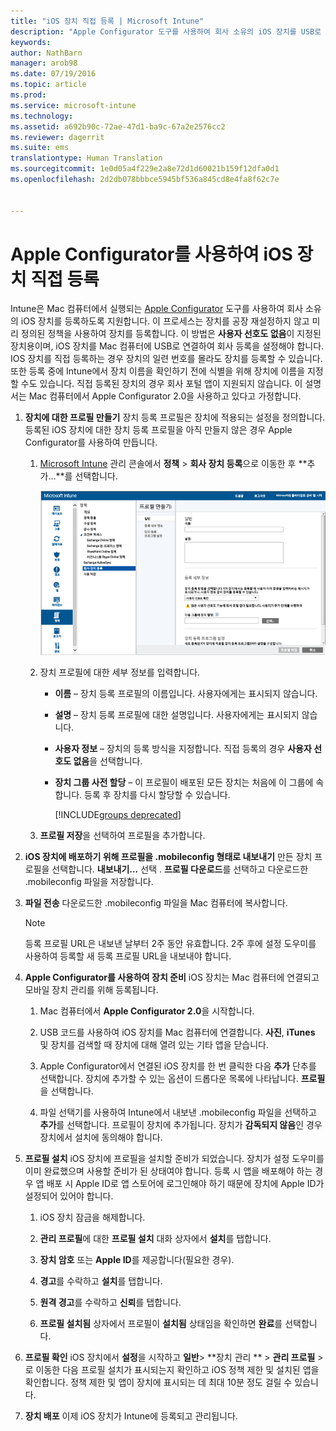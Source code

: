 ```yaml
---
title: "iOS 장치 직접 등록 | Microsoft Intune"
description: "Apple Configurator 도구를 사용하여 회사 소유의 iOS 장치를 USB로 Mac 컴퓨터에 연결해 미리 정의된 정책에 직접 등록합니다."
keywords: 
author: NathBarn
manager: arob98
ms.date: 07/19/2016
ms.topic: article
ms.prod: 
ms.service: microsoft-intune
ms.technology: 
ms.assetid: a692b90c-72ae-47d1-ba9c-67a2e2576cc2
ms.reviewer: dagerrit
ms.suite: ems
translationtype: Human Translation
ms.sourcegitcommit: 1e0d05a4f229e2a8e72d1d60021b159f12dfa0d1
ms.openlocfilehash: 2d2db078bbbce5945bf536a845cd8e4fa8f62c7e


---
```


# Apple Configurator를 사용하여 iOS 장치 직접 등록
Intune은 Mac 컴퓨터에서 실행되는 [Apple Configurator](http://go.microsoft.com/fwlink/?LinkId=518017) 도구를 사용하여 회사 소유의 iOS 장치를 등록하도록 지원합니다. 이 프로세스는 장치를 공장 재설정하지 않고 미리 정의된 정책을 사용하여 장치를 등록합니다. 이 방법은 **사용자 선호도 없음**이 지정된 장치용이며, iOS 장치를 Mac 컴퓨터에 USB로 연결하여 회사 등록을 설정해야 합니다. IOS 장치를 직접 등록하는 경우 장치의 일련 번호를 몰라도 장치를 등록할 수 있습니다. 또한 등록 중에 Intune에서 장치 이름을 확인하기 전에 식별을 위해 장치에 이름을 지정할 수도 있습니다. 직접 등록된 장치의 경우 회사 포털 앱이 지원되지 않습니다. 이 설명서는 Mac 컴퓨터에서 Apple Configurator 2.0을 사용하고 있다고 가정합니다.

1.  **장치에 대한 프로필 만들기** 장치 등록 프로필은 장치에 적용되는 설정을 정의합니다. 등록된 iOS 장치에 대한 장치 등록 프로필을 아직 만들지 않은 경우 Apple Configurator를 사용하여 만듭니다.

    1.  [Microsoft Intune](http://manage.microsoft.com) 관리 콘솔에서 **정책** &gt; **회사 장치 등록**으로 이동한 후 **추가...**를 선택합니다.

        ![장치 등록 프로필 만들기 페이지](../media/pol-sa-corp-enroll.png)

    2.  장치 프로필에 대한 세부 정보를 입력합니다.

        -   **이름** – 장치 등록 프로필의 이름입니다. 사용자에게는 표시되지 않습니다.

        -   **설명** – 장치 등록 프로필에 대한 설명입니다. 사용자에게는 표시되지 않습니다.

        -   **사용자 정보** – 장치의 등록 방식을 지정합니다. 직접 등록의 경우 **사용자 선호도 없음**을 선택합니다.

        -   **장치 그룹 사전 할당** – 이 프로필이 배포된 모든 장치는 처음에 이 그룹에 속합니다. 등록 후 장치를 다시 할당할 수 있습니다.

            [!INCLUDE[groups deprecated](../includes/group-deprecation.md)]

    3.  **프로필 저장**을 선택하여 프로필을 추가합니다.

5.  **iOS 장치에 배포하기 위해 프로필을 .mobileconfig 형태로 내보내기** 만든 장치 프로필을 선택합니다. **내보내기...** 선택 . **프로필 다운로드**를 선택하고 다운로드한 .mobileconfig 파일을 저장합니다.

6.  **파일 전송** 다운로드한 .mobileconfig 파일을 Mac 컴퓨터에 복사합니다.
    > [!NOTE]
    > 등록 프로필 URL은 내보낸 날부터 2주 동안 유효합니다. 2주 후에 설정 도우미를 사용하여 등록할 새 등록 프로필 URL을 내보내야 합니다.
7.  **Apple Configurator를 사용하여 장치 준비** iOS 장치는 Mac 컴퓨터에 연결되고 모바일 장치 관리를 위해 등록됩니다.

    1.  Mac 컴퓨터에서 **Apple Configurator 2.0**을 시작합니다.

    2.  USB 코드를 사용하여 iOS 장치를 Mac 컴퓨터에 연결합니다. **사진**, **iTunes** 및 장치를 검색할 때 장치에 대해 열려 있는 기타 앱을 닫습니다.

    3.  Apple Configurator에서 연결된 iOS 장치를 한 번 클릭한 다음 **추가** 단추를 선택합니다. 장치에 추가할 수 있는 옵션이 드롭다운 목록에 나타납니다. **프로필**을 선택합니다.

    4.  파일 선택기를 사용하여 Intune에서 내보낸 .mobileconfig 파일을 선택하고 **추가**를 선택합니다. 프로필이 장치에 추가됩니다.  장치가 **감독되지 않음**인 경우 장치에서 설치에 동의해야 합니다.

8.  **프로필 설치** iOS 장치에 프로필을 설치할 준비가 되었습니다. 장치가 설정 도우미를 이미 완료했으며 사용할 준비가 된 상태여야 합니다.  등록 시 앱을 배포해야 하는 경우 앱 배포 시 Apple ID로 앱 스토어에 로그인해야 하기 때문에 장치에 Apple ID가 설정되어 있어야 합니다.

    1.  iOS 장치 잠금을 해제합니다.

    2.  **관리 프로필**에 대한 **프로필 설치** 대화 상자에서 **설치**를 탭합니다.

    3.  **장치 암호** 또는 **Apple ID**를 제공합니다(필요한 경우).

    4.  **경고**를 수락하고 **설치**를 탭합니다.

    5.  **원격 경고**를 수락하고 **신뢰**를 탭합니다.

    6.  **프로필 설치됨** 상자에서 프로필이 **설치됨** 상태임을 확인하면 **완료**를 선택합니다.

9. **프로필 확인**
    iOS 장치에서 **설정**을 시작하고 **일반**&gt; **장치 관리 ** &gt; **관리 프로필** &gt;로 이동한 다음 프로필 설치가 표시되는지 확인하고 iOS 정책 제한 및 설치된 앱을 확인합니다. 정책 제한 및 앱이 장치에 표시되는 데 최대 10분 정도 걸릴 수 있습니다.

10. **장치 배포** 이제 iOS 장치가 Intune에 등록되고 관리됩니다.



<!--HONumber=Jul16_HO3-->


